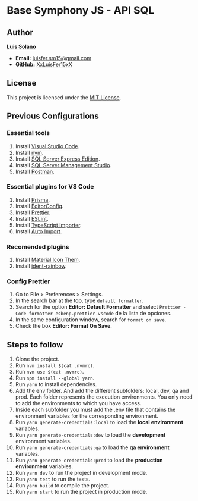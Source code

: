 # Base Symphony JS - API SQL

## Author

**[Luis Solano](https://www.linkedin.com/in/luis-fernando-solano/)**

- **Email:** luisfer.sm15@gmail.com
- **GitHub:** [XxLuisFer15xX](https://github.com/XxLuisFer15xX)

## License

This project is licensed under the [MIT License](LICENSE).

## Previous Configurations
### Essential tools
1. Install [Visual Studio Code](https://code.visualstudio.com/).
2. Install [nvm](https://github.com/nvm-sh/nvm).
3. Install [SQL Server Express Edition](https://www.microsoft.com/es-es/download/details.aspx?id=101064).
4. Install [SQL Server Management Studio](https://learn.microsoft.com/en-us/sql/ssms/download-sql-server-management-studio-ssms?view=sql-server-ver16).
5. Install [Postman](https://www.postman.com/).

### Essential plugins for VS Code
1. Install [Prisma](https://marketplace.visualstudio.com/items?itemName=Prisma.prisma).
2. Install [EditorConfig](https://marketplace.visualstudio.com/items?itemName=EditorConfig.EditorConfig).
3. Install [Prettier](https://marketplace.visualstudio.com/items?itemName=esbenp.prettier-vscode).
4. Install [ESLint](https://marketplace.visualstudio.com/items?itemName=dbaeumer.vscode-eslint).
5. Install [TypeScript Importer](https://marketplace.visualstudio.com/items?itemName=pmneo.tsimporter).
6. Install [Auto Import](https://marketplace.visualstudio.com/items?itemName=steoates.autoimport).

### Recomended plugins
1. Install [Material Icon Them](https://marketplace.visualstudio.com/items?itemName=PKief.material-icon-theme).
2. Install [ident-rainbow](https://marketplace.visualstudio.com/items?itemName=oderwat.indent-rainbow).

### Config Prettier
1. Go to File > Preferences > Settings.
2. In the search bar at the top, type `default formatter`.
3. Search for the option **Editor: Default Formatter** and select `Prettier - Code formatter esbenp.prettier-vscode` de la lista de opciones.
4. In the same configuration window, search for `format on save`.
5. Check the box **Editor: Format On Save**.

## Steps to follow
1. Clone the project.
2. Run `nvm install $(cat .nvmrc)`.
3. Run `nvm use $(cat .nvmrc)`.
4. Run `npm install --global yarn`.
5. Run `yarn` to install dependencies.
6. Add the env folder. And add the different subfolders: local, dev, qa and prod. Each folder represents the execution environments. You only need to add the environments to which you have access.
7. Inside each subfolder you must add the .env file that contains the environment variables for the corresponding environment.
8. Run `yarn generate-credentials:local` to load the **local environment** variables.
9. Run `yarn generate-credentials:dev` to load the **development** environment variables.
10. Run `yarn generate-credentials:qa` to load the **qa environment** variables.
11. Run `yarn generate-credentials:prod` to load the **production environment** variables.
12. Run `yarn dev` to run the project in development mode.
13. Run `yarn test` to run the tests.
14. Run `yarn build` to compile the project.
15. Run `yarn start` to run the project in production mode.
